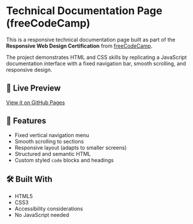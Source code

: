 # Technical Documentation Page (freeCodeCamp)

This is a responsive technical documentation page built as part of the **Responsive Web Design Certification** from [freeCodeCamp](https://www.freecodecamp.org/).

The project demonstrates HTML and CSS skills by replicating a JavaScript documentation interface with a fixed navigation bar, smooth scrolling, and responsive design.

## 🔗 Live Preview
[View it on GitHub Pages](https://workspace-ankit.github.io/Technical-Documentation-Page)

## 📁 Features

- Fixed vertical navigation menu
- Smooth scrolling to sections
- Responsive layout (adapts to smaller screens)
- Structured and semantic HTML
- Custom styled `code` blocks and headings

## 🛠️ Built With

- HTML5
- CSS3 
- Accessibility considerations
- No JavaScript needed




